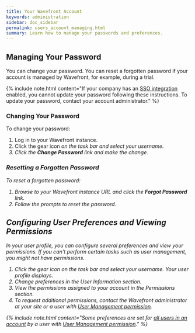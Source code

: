 ```yaml
---
title: Your Wavefront Account
keywords: administration
sidebar: doc_sidebar
permalink: users_account_managing.html
summary: Learn how to manage your passwords and preferences.
---
```


## Managing Your Password

You can change your password. You can reset a forgotten password if your account is managed by Wavefront, for example, during a trial.

{% include note.html content="If your company has an [SSO integration](integrations_authentication.html) enabled, you cannot update your password following these instructions. To update your password, contact your account administrator." %}

### Changing Your Password

To change your password:

1. Log in to your Wavefront instance.
1. Click the gear icon <i class="fa fa-cog"/> on the task bar and select your username.
2. Click the **Change Password** link and make the change.

### Resetting a Forgotten Password

To reset a forgotten password:

1. Browse to your Wavefront instance URL and click the **Forgot Password** link.
2. Follow the prompts to reset the password.


## Configuring User Preferences and Viewing Permissions

In your user profile, you can configure several preferences and view your permissions. If you can't perform certain tasks such as user management, you might not have permissions.

1. Click the gear icon <i class="fa fa-cog"/> on the task bar and select your username. Your user profile displays.
1. Change preferences in the User Information section.
1. View the permissions assigned to your account in the Permissions section.
1. To request additional permissions, contact the Wavefront administrator at your site or a user with [User Management permission](permissions_overview.html).


{% include note.html content="Some preferences are set for [all users in an account](users_managing.html#customer_prefs) by a user with [User Management permission](permissions_overview.html)." %}
